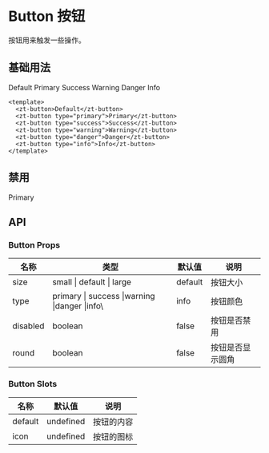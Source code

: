 # Button 按钮

按钮⽤来触发⼀些操作。

## 基础用法

<script setup lang="ts">
const handleClick = () =>{
 alert('1')
}
</script>

<zt-button>Default</zt-button>
<zt-button type="primary">Primary</zt-button>
<zt-button type="success">Success</zt-button>
<zt-button type="warning">Warning</zt-button>
<zt-button type="danger">Danger</zt-button>
<zt-button type="info">Info</zt-button>

```vue
<template>
  <zt-button>Default</zt-button>
  <zt-button type="primary">Primary</zt-button>
  <zt-button type="success">Success</zt-button>
  <zt-button type="warning">Warning</zt-button>
  <zt-button type="danger">Danger</zt-button>
  <zt-button type="info">Info</zt-button>
</template>
```

## 禁⽤

<zt-button type="primary" disabled>Primary</zt-button>

## API

### Button Props

| 名称     | 类型                                           | 默认值  | 说明             |
| -------- | ---------------------------------------------- | ------- | ---------------- |
| size     | small \| default \| large                      | default | 按钮⼤⼩         |
| type     | primary \| success \|warning \|danger \|info\  | info    | 按钮颜⾊         |
| disabled | boolean                                        | false   | 按钮是否禁⽤     |
| round    | boolean                                        | false   | 按钮是否显示圆⻆ |

### Button Slots

| 名称    | 默认值    | 说明       |
| ------- | --------- | ---------- |
| default | undefined | 按钮的内容 |
| icon    | undefined | 按钮的图标 |
